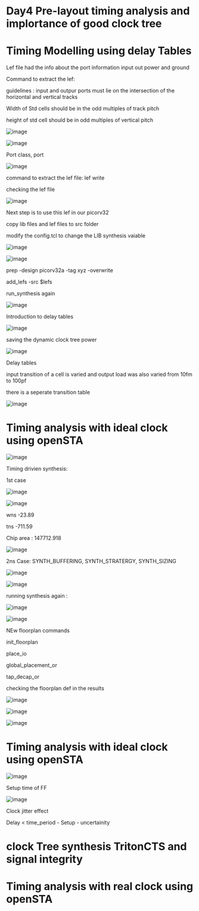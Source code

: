 # Day4 Pre-layout timing analysis and implortance of good clock tree



# Timing Modelling using delay Tables



Lef file had the info about the port information input out power and ground

Command to extract the lef: 

guidelines : input and outpur ports must lie on the intersection of the horizontal and vertical tracks

Width of Std cells should be in the odd multiples of track pitch

height of std cell should be in odd multiples of vertical pitch

![image](https://github.com/user-attachments/assets/7af6513d-279b-4d17-8eb9-aca057b952cc)

![image](https://github.com/user-attachments/assets/049bbc2c-802f-422b-9898-9164b96b9dc3)


Port class, port  

![image](https://github.com/user-attachments/assets/375cebb6-b2da-4e52-9297-68605ea27129)

command to extract the lef file:  lef write

checking the lef file 

![image](https://github.com/user-attachments/assets/83931caf-490f-4ca8-8d3e-d4af7276d082)

Next step is to use this lef in our picorv32

copy lib files and lef files to src folder

modify the config.tcl to change the LIB synthesis vaiable

![image](https://github.com/user-attachments/assets/5a4dceb4-6699-476f-8c35-f5ebf88ae093)

![image](https://github.com/user-attachments/assets/b9e056ec-a6f3-4ce6-a3e5-406e607795b5)

prep -design picorv32a -tag xyz -overwrite

add_lefs -src $lefs

run_synthesis again 

![image](https://github.com/user-attachments/assets/33240702-d4b5-414d-825f-d43173a5dd0f)

Introduction to delay tables 

![image](https://github.com/user-attachments/assets/2efcef73-1d84-4c06-bb4f-29de9c2d9eff)

saving the dynamic clock tree power 

![image](https://github.com/user-attachments/assets/6bb8849c-31f0-41b2-ba95-c74be496633c)

Delay tables 

input transition of a cell is varied and output load was also varied from 10fm to 100pf

there is a seperate transition table 

![image](https://github.com/user-attachments/assets/92a5f325-9c7a-457d-9c28-1acca6f3d30b)


# Timing analysis with ideal clock using openSTA
![image](https://github.com/user-attachments/assets/0e5cce82-c8a4-49c5-874c-fa955e207809)


Timing drivien synthesis:

1st case 

![image](https://github.com/user-attachments/assets/d80049bd-a696-4e42-b3d7-782a88097876)

![image](https://github.com/user-attachments/assets/5a90b209-d653-497d-93d4-847d40d059a6)

wns -23.89

tns -711.59

Chip area : 147712.918

![image](https://github.com/user-attachments/assets/99a970d0-d385-405b-89dc-3e2e10013441)


2ns Case: 
SYNTH_BUFFERING, SYNTH_STRATERGY, SYNTH_SIZING

![image](https://github.com/user-attachments/assets/4363c2d9-e281-45d4-b2dd-a403824e6564)

![image](https://github.com/user-attachments/assets/f0781f6c-309c-452f-8bc4-e31666411548)

running synthesis again : 

![image](https://github.com/user-attachments/assets/bff583e4-a26f-401b-bb6c-6bfebb87a5dd)

![image](https://github.com/user-attachments/assets/6476ef1b-c1c2-455d-93d8-5924a8307e1a)


NEw floorplan commands

init_floorplan

place_io

global_placement_or

tap_decap_or

checking the floorplan def in the results 

![image](https://github.com/user-attachments/assets/8f8ad0a9-eec3-4b6b-8987-d354d5061bce)

![image](https://github.com/user-attachments/assets/09449dc4-2f31-4640-951d-ce52d2a8f84c)

![image](https://github.com/user-attachments/assets/a2f8ec0f-58eb-44e0-81e3-942277041227)

# Timing analysis with ideal clock using openSTA

![image](https://github.com/user-attachments/assets/b8ccebd2-aa8b-4aca-a68c-01491251cfe7)

Setup time of FF

![image](https://github.com/user-attachments/assets/ee18f6b4-962b-489f-afda-2d38bb61ecf4)

Clock jitter effect 

Delay < time_period - Setup - uncertainity



# clock Tree synthesis TritonCTS and signal integrity


# Timing analysis with real clock using openSTA

